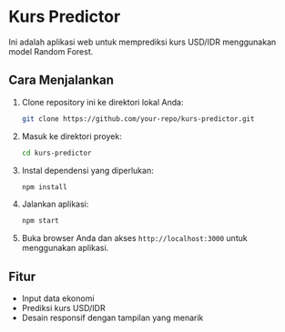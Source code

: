 # Kurs Predictor

Ini adalah aplikasi web untuk memprediksi kurs USD/IDR menggunakan model Random Forest.

## Cara Menjalankan

1. Clone repository ini ke direktori lokal Anda:
    ```bash
    git clone https://github.com/your-repo/kurs-predictor.git
    ```

2. Masuk ke direktori proyek:
    ```bash
    cd kurs-predictor
    ```

3. Instal dependensi yang diperlukan:
    ```bash
    npm install
    ```

4. Jalankan aplikasi:
    ```bash
    npm start
    ```

5. Buka browser Anda dan akses `http://localhost:3000` untuk menggunakan aplikasi.

## Fitur

- Input data ekonomi
- Prediksi kurs USD/IDR
- Desain responsif dengan tampilan yang menarik